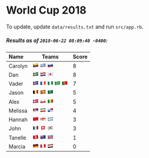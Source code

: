 # World Cup 2018

To update, update `data/results.txt` and run `src/app.rb`.

##### Results as of `2018-06-22 08:09:40 -0400`:

| Name | Teams | Score
| :- | - | -
| Carolyn | ![](flags/Colombia.png "Colombia") ![](flags/Uruguay.png "Uruguay") ![](flags/Russia.png "Russia")  | 8 |
| Dan | ![](flags/Sweden.png "Sweden") ![](flags/Croatia.png "Croatia") ![](flags/Japan.png "Japan")  | 8 |
| Vader | ![](flags/Iceland.png "Iceland") ![](flags/France.png "France") ![](flags/Nigeria.png "Nigeria") ![](flags/Brazil.png "Brazil") ![](flags/Portugal.png "Portugal")  | 7 |
| Jason | ![](flags/Belgium.png "Belgium") ![](flags/Spain.png "Spain") ![](flags/Saudi_Arabia.png "Saudi Arabia")  | 5 |
| Alex | ![](flags/Denmark.png "Denmark") ![](flags/Poland.png "Poland") ![](flags/Senegal.png "Senegal")  | 5 |
| Melissa | ![](flags/Serbia.png "Serbia") ![](flags/Iran.png "Iran") ![](flags/Panama.png "Panama")  | 4 |
| Hannah | ![](flags/Morocco.png "Morocco") ![](flags/England.png "England") ![](flags/Argentina.png "Argentina")  | 3 |
| John | ![](flags/Mexico.png "Mexico") ![](flags/Switzerland.png "Switzerland") ![](flags/South_Korea.png "South Korea")  | 3 |
| Tanelle | ![](flags/Tunisia.png "Tunisia") ![](flags/Australia.png "Australia") ![](flags/Costa_Rica.png "Costa Rica")  | 1 |
| Marcia | ![](flags/Germany.png "Germany") ![](flags/Peru.png "Peru") ![](flags/Egypt.png "Egypt")  | 0 |
